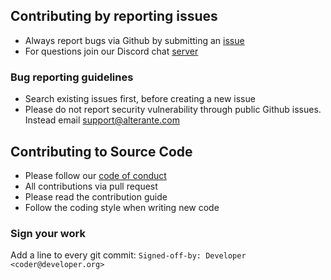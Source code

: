 ## Contributing by reporting issues
* Always report bugs via Github by submitting an [issue]("https://www.github.com/sync-different/alt-core/issues")
* For questions join our Discord chat [server]("https://discord.com/invite/Gjw9sqYuUY")

### Bug reporting guidelines
* Search existing issues first, before creating a new issue
* Please do not report security vulnerability through public Github issues. Instead email support@alterante.com
  
## Contributing to Source Code
* Please follow our [code of conduct](CODE_OF_CONDUCT.md)
* All contributions via pull request
* Please read the contribution guide
* Follow the coding style when writing new code

### Sign your work

Add a line to every git commit: 
```Signed-off-by: Developer <coder@developer.org>```
